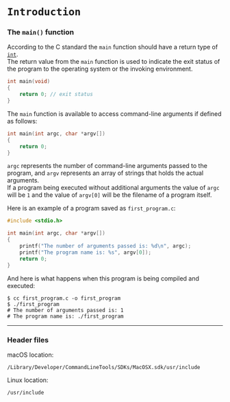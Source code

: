 # `Introduction`

### The `main()` function

According to the C standard the `main` function should have a return type of [`int`](/data-types/int/).  
The return value from the `main` function is used to indicate the exit status of the program to the operating system or the invoking environment.

```c
int main(void)
{
    return 0; // exit status
}
```

The `main` function is available to access command-line arguments if defined as follows:

```c
int main(int argc, char *argv[])
{
    return 0;
}
```

`argc` represents the number of command-line arguments passed to the program, and `argv` represents an array of strings that holds the actual arguments.  
If a program being executed without additional arguments the value of `argc` will be `1` and the value of `argv[0]` will be the filename of a program itself.

Here is an example of a program saved as `first_program.c`:

```c
#include <stdio.h>

int main(int argc, char *argv[])
{
    printf("The number of arguments passed is: %d\n", argc);
    printf("The program name is: %s", argv[0]);
    return 0;
}
```

And here is what happens when this program is being compiled and executed:

```shell
$ cc first_program.c -o first_program
$ ./first_program
# The number of arguments passed is: 1
# The program name is: ./first_program
```

---

### Header files

macOS location:

```
/Library/Developer/CommandLineTools/SDKs/MacOSX.sdk/usr/include
```

Linux location:

```
/usr/include
```